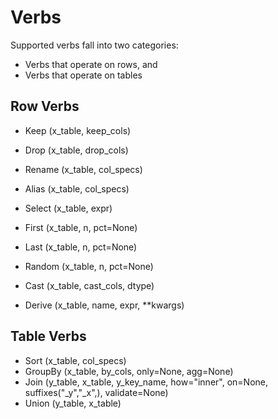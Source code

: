 # Verbs

Supported verbs fall into two categories:

- Verbs that operate on rows, and
- Verbs that operate on tables

## Row Verbs

- Keep (x_table, keep_cols)
- Drop (x_table, drop_cols)
- Rename (x_table, col_specs)
- Alias (x_table, col_specs)

- Select (x_table, expr)

- First (x_table, n, pct=None)
- Last (x_table, n, pct=None)
- Random (x_table, n, pct=None)

- Cast (x_table, cast_cols, dtype)

- Derive (x_table, name, expr, **kwargs)

## Table Verbs

- Sort (x_table, col_specs)
- GroupBy (x_table, by_cols, only=None, agg=None)
- Join (y_table, x_table, y_key_name, how="inner", on=None, suffixes("_y","_x",), validate=None)
- Union (y_table, x_table)
